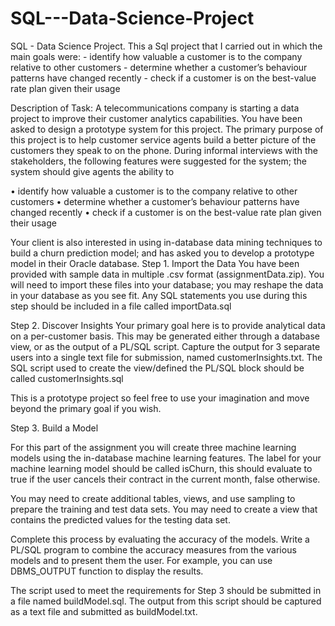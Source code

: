 # SQL---Data-Science-Project
SQL - Data Science Project. This a Sql project that I carried out in which the main goals were: - identify how valuable a customer is to the company relative to other customers  - determine whether a customer’s behaviour patterns have changed recently  - check if a customer is on the best-value rate plan given their usage


Description of Task:
A telecommunications company is starting a data project to improve their customer analytics capabilities. You have been asked to design a prototype system for this project. The primary purpose of this project is to help customer service agents build a better picture of the customers they speak to on the phone. During informal interviews with the stakeholders, the following features were suggested for the system; the system should give agents the ability to

•	identify how valuable a customer is to the company relative to other customers 
•	determine whether a customer’s behaviour patterns have changed recently 
•	check if a customer is on the best-value rate plan given their usage

Your client is also interested in using in-database data mining techniques to build a churn prediction model; and has asked you to develop a prototype model in their Oracle database. 
Step 1. Import the Data
You have been provided with sample data in multiple .csv format (assignmentData.zip). You will need to import these files into your database; you may reshape the data in your database as you see fit. Any SQL statements you use during this step should be included in a file called importData.sql

Step 2. Discover Insights
Your primary goal here is to provide analytical data on a per-customer basis. This may be generated either through a database view, or as the output of a PL/SQL script. Capture the output for 3 separate users into a single text file for submission, named customerInsights.txt. The SQL script used to create the view/defined the PL/SQL block should be called customerInsights.sql

This is a prototype project so feel free to use your imagination and move beyond the primary goal if you wish.

Step 3. Build a Model

For this part of the assignment you will create three machine learning models using the in-database machine learning features. The label for your machine learning model should be called isChurn, this should evaluate to true if the user cancels their contract in the current month, false otherwise.

You may need to create additional tables, views, and use sampling to prepare the training and test data sets. You may need to create a view that contains the predicted values for the testing data set.

Complete this process by evaluating the accuracy of the models.
Write a PL/SQL program to combine the accuracy measures from the various models and to present them the user. For example, you can use DBMS_OUTPUT function to display the results.

The script used to meet the requirements for Step 3 should be submitted in a file named buildModel.sql. The output from this script should be captured as a text file and submitted as buildModel.txt.

